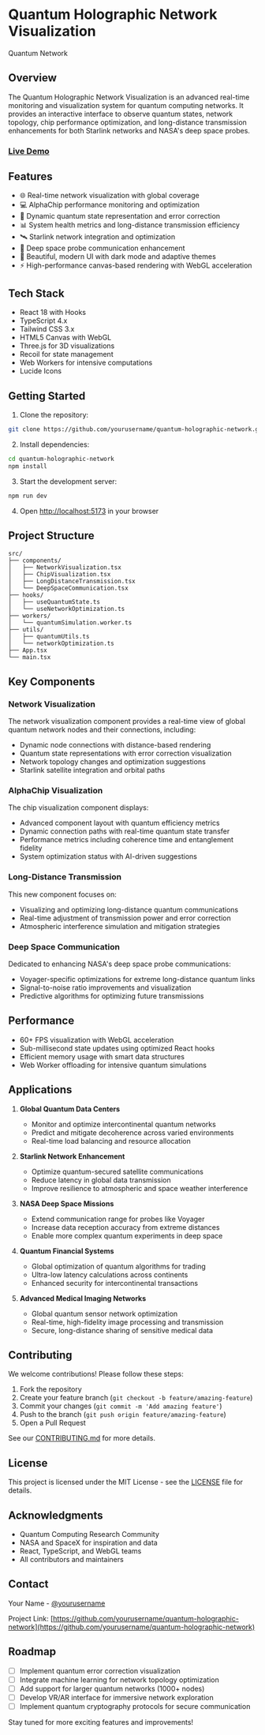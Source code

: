 # Quantum Holographic Network Visualization

Quantum Network

## Overview

The Quantum Holographic Network Visualization is an advanced real-time monitoring and visualization system for quantum computing networks. It provides an interactive interface to observe quantum states, network topology, chip performance optimization, and long-distance transmission enhancements for both Starlink networks and NASA's deep space probes.

### [Live Demo](https://quantum-holographic-network.netlify.app)

## Features

- 🌐 Real-time network visualization with global coverage
- 💻 AlphaChip performance monitoring and optimization
- 🔄 Dynamic quantum state representation and error correction
- 📊 System health metrics and long-distance transmission efficiency
- 🛰️ Starlink network integration and optimization
- 🚀 Deep space probe communication enhancement
- 🎨 Beautiful, modern UI with dark mode and adaptive themes
- ⚡ High-performance canvas-based rendering with WebGL acceleration

## Tech Stack

- React 18 with Hooks
- TypeScript 4.x
- Tailwind CSS 3.x
- HTML5 Canvas with WebGL
- Three.js for 3D visualizations
- Recoil for state management
- Web Workers for intensive computations
- Lucide Icons

## Getting Started

1. Clone the repository:
```bash
git clone https://github.com/yourusername/quantum-holographic-network.git
```

2. Install dependencies:
```bash
cd quantum-holographic-network
npm install
```

3. Start the development server:
```bash
npm run dev
```

4. Open [http://localhost:5173](http://localhost:5173) in your browser

## Project Structure

```
src/
├── components/
│   ├── NetworkVisualization.tsx
│   ├── ChipVisualization.tsx
│   ├── LongDistanceTransmission.tsx
│   └── DeepSpaceCommunication.tsx
├── hooks/
│   ├── useQuantumState.ts
│   └── useNetworkOptimization.ts
├── workers/
│   └── quantumSimulation.worker.ts
├── utils/
│   ├── quantumUtils.ts
│   └── networkOptimization.ts
├── App.tsx
└── main.tsx
```

## Key Components

### Network Visualization

The network visualization component provides a real-time view of global quantum network nodes and their connections, including:

- Dynamic node connections with distance-based rendering
- Quantum state representations with error correction visualization
- Network topology changes and optimization suggestions
- Starlink satellite integration and orbital paths

### AlphaChip Visualization

The chip visualization component displays:

- Advanced component layout with quantum efficiency metrics
- Dynamic connection paths with real-time quantum state transfer
- Performance metrics including coherence time and entanglement fidelity
- System optimization status with AI-driven suggestions

### Long-Distance Transmission

This new component focuses on:

- Visualizing and optimizing long-distance quantum communications
- Real-time adjustment of transmission power and error correction
- Atmospheric interference simulation and mitigation strategies

### Deep Space Communication

Dedicated to enhancing NASA's deep space probe communications:

- Voyager-specific optimizations for extreme long-distance quantum links
- Signal-to-noise ratio improvements and visualization
- Predictive algorithms for optimizing future transmissions

## Performance

- 60+ FPS visualization with WebGL acceleration
- Sub-millisecond state updates using optimized React hooks
- Efficient memory usage with smart data structures
- Web Worker offloading for intensive quantum simulations

## Applications

1. **Global Quantum Data Centers**
   - Monitor and optimize intercontinental quantum networks
   - Predict and mitigate decoherence across varied environments
   - Real-time load balancing and resource allocation

2. **Starlink Network Enhancement**
   - Optimize quantum-secured satellite communications
   - Reduce latency in global data transmission
   - Improve resilience to atmospheric and space weather interference

3. **NASA Deep Space Missions**
   - Extend communication range for probes like Voyager
   - Increase data reception accuracy from extreme distances
   - Enable more complex quantum experiments in deep space

4. **Quantum Financial Systems**
   - Global optimization of quantum algorithms for trading
   - Ultra-low latency calculations across continents
   - Enhanced security for intercontinental transactions

5. **Advanced Medical Imaging Networks**
   - Global quantum sensor network optimization
   - Real-time, high-fidelity image processing and transmission
   - Secure, long-distance sharing of sensitive medical data

## Contributing

We welcome contributions! Please follow these steps:

1. Fork the repository
2. Create your feature branch (`git checkout -b feature/amazing-feature`)
3. Commit your changes (`git commit -m 'Add amazing feature'`)
4. Push to the branch (`git push origin feature/amazing-feature`)
5. Open a Pull Request

See our [CONTRIBUTING.md](CONTRIBUTING.md) for more details.

## License

This project is licensed under the MIT License - see the [LICENSE](LICENSE) file for details.

## Acknowledgments

- Quantum Computing Research Community
- NASA and SpaceX for inspiration and data
- React, TypeScript, and WebGL teams
- All contributors and maintainers

## Contact

Your Name - [@yourusername](https://twitter.com/yourusername)

Project Link: [https://github.com/yourusername/quantum-holographic-network](https://github.com/yourusername/quantum-holographic-network)

## Roadmap

- [ ] Implement quantum error correction visualization
- [ ] Integrate machine learning for network topology optimization
- [ ] Add support for larger quantum networks (1000+ nodes)
- [ ] Develop VR/AR interface for immersive network exploration
- [ ] Implement quantum cryptography protocols for secure communication

Stay tuned for more exciting features and improvements!

